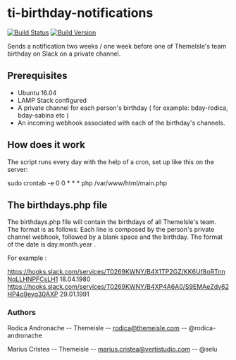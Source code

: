 # ti-birthday-notifications
[![Build Status](https://img.shields.io/badge/build-passing-brightgreen.svg?style=flat)](https://github.com/Codeinwp/pirate_wraith)
[![Build Version](https://img.shields.io/badge/version-1.1.0-blue.svg?style=flat)](https://github.com/Codeinwp/pirate_wraith)

Sends a notification two weeks / one week before one of ThemeIsle's team birthday on Slack on a private channel.

## Prerequisites
- Ubuntu 16.04
- LAMP Stack configured
- A private channel for each person's birthday ( for example: bday-rodica, bday-sabina etc )
- An incoming webhook associated with each of the birthday's channels.

## How does it work
The script runs every day with the help of a cron, set up like this on the server:

sudo crontab -e
0 0 * * * php /var/www/html/main.php

## The birthdays.php file

The birthdays.php file will contain the birthdays of all ThemeIsle's team.
The format is as follows:
Each line is composed by the person's private channel webhook, followed by a blank space and the birthday. The format of the date is day.month.year .

For example :

https://hooks.slack.com/services/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 18.04.1980
https://hooks.slack.com/services/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 29.01.1991

### Authors

Rodica Andronache -- Themeisle -- rodica@themeisle.com -- @rodica-andronache

Marius Cristea -- Themeisle -- marius.cristea@vertistudio.com -- @selu
